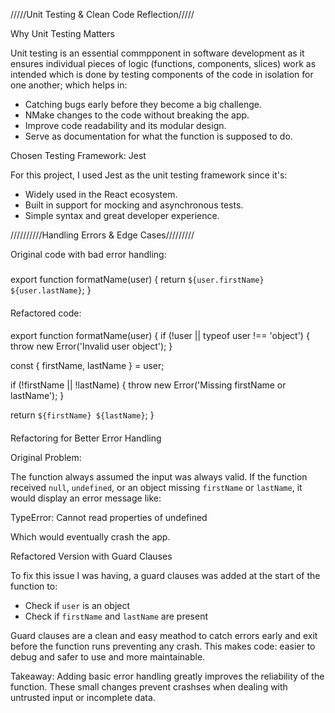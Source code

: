 /////Unit Testing & Clean Code Reflection/////

Why Unit Testing Matters

Unit testing is an essential commpponent in software development as it ensures individual pieces of logic (functions, components, slices) work as intended which is done by testing components of the code in isolation for one another; which helps in:

- Catching bugs early before they become a big challenge.
- NMake changes to the code without breaking the app.
- Improve code readability and its modular design.
- Serve as documentation for what the function is supposed to do.


Chosen Testing Framework: Jest

For this project, I used Jest as the unit testing framework since it's:

- Widely used in the React ecosystem.
- Built in support for mocking and asynchronous tests.
- Simple syntax and great developer experience.




//////////Handling Errors & Edge Cases/////////

Original code with bad error handling:

###
export function formatName(user) {
  return `${user.firstName} ${user.lastName}`;
}
####


Refactored code:

####
export function formatName(user) {
  if (!user || typeof user !== 'object') {
    throw new Error('Invalid user object');
  }

  const { firstName, lastName } = user;

  if (!firstName || !lastName) {
    throw new Error('Missing firstName or lastName');
  }

  return `${firstName} ${lastName}`;
}

####



Refactoring for Better Error Handling

Original Problem:

The function always assumed the input was always valid. If the function received `null`, `undefined`, or an object missing `firstName` or `lastName`, it would display an error message like:

TypeError: Cannot read properties of undefined

Which would eventually crash the app.


Refactored Version with Guard Clauses

To fix this issue I was having, a guard clauses was added at the start of the function to:

- Check if `user` is an object
- Check if `firstName` and `lastName` are present


Guard clauses are a clean and easy meathod to catch errors early and exit before the function runs preventing any crash. This makes code: easier to debug and safer to use and more maintainable.

Takeaway:
Adding basic error handling greatly improves the reliability of the function. These small changes prevent crashses when dealing with untrusted input or incomplete data.